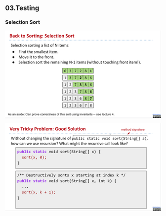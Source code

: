 ## 03.Testing

### Selection Sort

![Screenshot 2022-09-11 at 14.25.47](./assets/03-01.png)

![Screenshot 2022-09-11 at 15.10.48](./assets/03-02.png)




